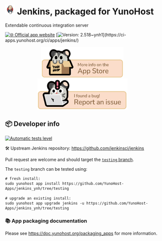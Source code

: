 <!--
N.B.: This README was automatically generated by <https://github.com/YunoHost/apps_tools/blob/main/readme_generator>
It shall NOT be edited by hand.
-->

<h1>
  <img src="https://raw.githubusercontent.com/YunoHost/apps/main/logos/jenkins.png" width="32px" alt="Logo of Jenkins">
  Jenkins, packaged for YunoHost
</h1>

Extendable continuous integration server

[![🌐 Official app website](https://img.shields.io/badge/Official_app_website-darkgreen?style=for-the-badge)](https://jenkins.io)
[![Version: 2.518~ynh1](https://img.shields.io/badge/Version-2.518~ynh1-rgba(0,150,0,1)?style=for-the-badge)](https://ci-apps.yunohost.org/ci/apps/jenkins/)

<div align="center">
<a href="https://apps.yunohost.org/app/jenkins"><img height="100px" src="https://github.com/YunoHost/yunohost-artwork/raw/refs/heads/main/badges/neopossum-badges/badge_more_info_on_the_appstore.svg"/></a>
<a href="https://github.com/YunoHost-Apps/jenkins_ynh/issues"><img height="100px" src="https://github.com/YunoHost/yunohost-artwork/raw/refs/heads/main/badges/neopossum-badges/badge_report_an_issue.svg"/></a>
</div>

## 📦 Developer info

[![Automatic tests level](https://apps.yunohost.org/badge/cilevel/jenkins)](https://ci-apps.yunohost.org/ci/apps/jenkins/)

🛠️ Upstream Jenkins repository: <https://github.com/jenkinsci/jenkins>

Pull request are welcome and should target the [`testing` branch](https://github.com/YunoHost-Apps/jenkins_ynh/tree/testing).

The `testing` branch can be tested using:
```
# fresh install:
sudo yunohost app install https://github.com/YunoHost-Apps/jenkins_ynh/tree/testing

# upgrade an existing install:
sudo yunohost app upgrade jenkins -u https://github.com/YunoHost-Apps/jenkins_ynh/tree/testing
```

### 📚 App packaging documentation

Please see <https://doc.yunohost.org/packaging_apps> for more information.
